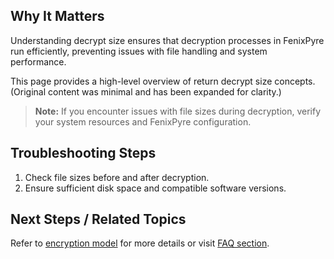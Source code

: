 
## Why It Matters
Understanding decrypt size ensures that decryption processes in FenixPyre run efficiently, preventing issues with file handling and system performance.

This page provides a high-level overview of return decrypt size concepts. (Original content was minimal and has been expanded for clarity.)

> **Note:** If you encounter issues with file sizes during decryption, verify your system resources and FenixPyre configuration.

## Troubleshooting Steps
1. Check file sizes before and after decryption.
2. Ensure sufficient disk space and compatible software versions.

## Next Steps / Related Topics
Refer to [encryption model](02-core-concepts/encryption-model.md) for more details or visit [FAQ section](09-troubleshooting-&-faq/index.md).